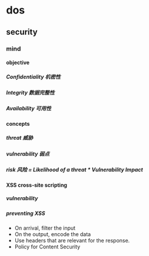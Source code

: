 # dos
## security
### mind

#### objective
##### Confidentiality 机密性
##### Integrity 数据完整性
##### Availability 可用性

#### concepts
##### threat 威胁
##### vulnerability 弱点
##### risk 风险 = Likelihood of a threat * Vulnerability Impact

#### XSS cross-site scripting
##### vulnerability
##### preventing XSS
- On arrival, filter the input
- On the output, encode the data
- Use headers that are relevant for the response.
- Policy for Content Security
